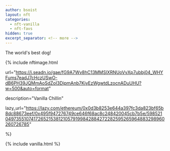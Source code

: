 ```yaml
---
author: bsoist
layout: nft
categories:
  - nft-vanilla
  - nft-favs
hidden: true
excerpt_separator: <!-- more -->
---
```

The world's best dog!

{% include nftimage.html 

url="https://i.seadn.io/gae/fG9A7Wv8hC13MMSlXRNUoVvXp7ubbj04_WHYFums7eadJ7cHczUSwO-dB6PH39JQMmAoSdZoI3DipmAnb7KiyEzWgwtdLzocnADuUHU?w=500&auto=format"

description="Vanilla Chillin"

lazy_url="https://lazy.com/ethereum/0x0d3b8253e644a397fc3da823bf65b8dc88673eef/0x495f947276749ce646f68ac8c248420045cb7b5e/5985210497355107417265215381210579199842884272282595265964883298960260726785"

%}

<!-- more -->
<div>{% include vanilla.html %}</div>
